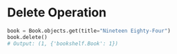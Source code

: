 # Delete Operation

```python
book = Book.objects.get(title="Nineteen Eighty-Four")
book.delete()
# Output: (1, {'bookshelf.Book': 1})